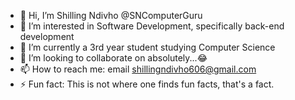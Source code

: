 - 👋 Hi, I’m Shilling Ndivho @SNComputerGuru
- 👀 I’m interested in Software Development, specifically back-end development
- 🌱 I’m currently a 3rd year student studying Computer Science
- 💞️ I’m looking to collaborate on absolutely...😂
- 📫 How to reach me: email shillingndivho606@gmail.com
- ⚡ Fun fact: This is not where one finds fun facts, that's a fact.

<!---
SNComputerGuru/SNComputerGuru is a ✨ special ✨ repository because its `README.md` (this file) appears on your GitHub profile.
You can click the Preview link to take a look at your changes.
--->

